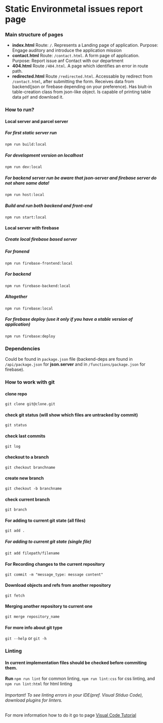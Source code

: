 # Static Environmetal issues report page
### Main structure of pages 

- **index.html** Route: `/`. Represents a Landing page of application. Purpose: Engage auditory and introduce the application mission
- **contact.html** Route: `/contact.html`. A form page of application. Purpose: Report issue anf Contact with our department
- **404.html** Route `/404.html`. A page which identifies an error in route path. 
- **redirected.html** Route `/redirected.html`. Accessable by redirect from `/contact.html`, after submitting the form. Receives data from backend(json or firebase depending on your preference). Has biult-in table-creation class from json-like object. Is capable of printing table data `pdf` and download it. 


### How to run?
#### Local server and parcel server

##### For first static server run 
`npm run build:local`
##### For development version on localhost
`npm run dev:local`
##### For backend server run **be aware that json-server and firebase server do not share same data!**
`npm run host:local`
##### Build and run both backend and front-end
`npm run start:local`


#### Local server with firebase
##### Create local firebase based server
##### For fronend
`npm run firebase-frontend:local`
##### For backend
`npm run firebase-backend:local`
##### Altogether
`npm run firebase:local`

##### For firebase deploy (**use it only if you have a stable version of application**)
`npm run firebase:deploy`


### Dependencies 
Could be found in `package.json` file (backend-deps are found in `/api/package.json` for **json.server** and in `/functions/package.json` for firebase). 

### How to work with git
#### clone repo
`git clone git@clone.git`
#### check git status (will show which files are untracked by commit)
`git status`
#### check last commits
`git log`
#### checkout to a branch
`git checkout branchname`
#### create new branch
`git checkout -b branchname`
#### check current branch
`git branch`
#### For adding to current git state (all files) 
`git add .`
##### For adding to current git state (single file) 
`git add filepath/filename`

#### For Recording changes to the current repository
`git commit -m "message_type: message content"`

#### Download objects and refs from another repository
`git fetch`

#### Merging another repository to current one
`git merge repository_name`

#### For more info about git type
`git --help` or `git -h`


### Linting
#### In current implementation files should be checked before commiting them. 
**Run** `npm run lint` for common linting, `npm run lint:css` for css linting, and `npm run lint:html` for html linting
###### Important! To see linting errors in your IDE(pref. Visual Stiduo Code), download plugins for linters. 
For more information how to do it go to page [Visual Code Tutorial](https://code.visualstudio.com/docs/editor/extension-gallery) 
